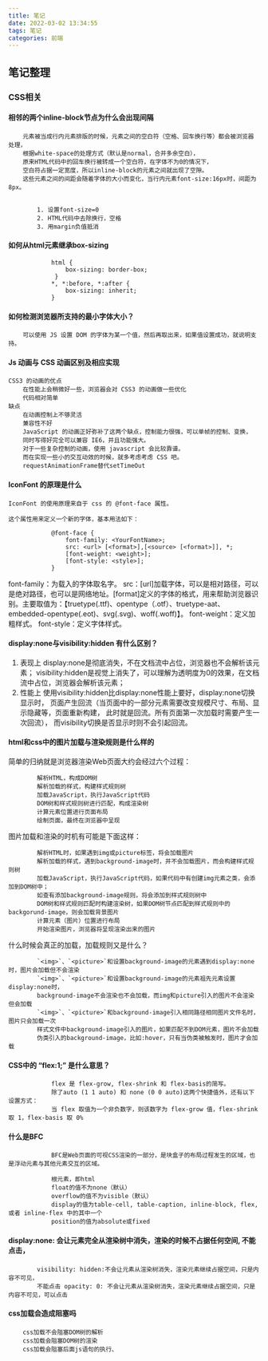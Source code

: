 ```yaml
---
title: 笔记
date: 2022-03-02 13:34:55
tags: 笔记
categories: 前端
---
```


## 笔记整理


### CSS相关

 #### 相邻的两个inline-block节点为什么会出现间隔

        元素被当成行内元素排版的时候，元素之间的空白符（空格、回车换行等）都会被浏览器处理，
        根据white-space的处理方式（默认是normal，合并多余空白），
        原来HTML代码中的回车换行被转成一个空白符，在字体不为0的情况下，
        空白符占据一定宽度，所以inline-block的元素之间就出现了空隙。
        这些元素之间的间距会随着字体的大小而变化，当行内元素font-size:16px时，间距为8px。


            1. 设置font-size=0
            2. HTML代码中去除换行，空格
            3. 用margin负值抵消
        
#### 如何从html元素继承box-sizing
```     
            html {
                box-sizing: border-box;
             }
            *, *:before, *:after {
                box-sizing: inherit;
            } 
```

#### 如何检测浏览器所支持的最小字体大小？
        可以使用 JS 设置 DOM 的字体为某一个值，然后再取出来，如果值设置成功，就说明支持。

#### Js 动画与 CSS 动画区别及相应实现
    CSS3 的动画的优点
        在性能上会稍微好一些，浏览器会对 CSS3 的动画做一些优化
        代码相对简单
    缺点
        在动画控制上不够灵活
        兼容性不好
        JavaScript 的动画正好弥补了这两个缺点，控制能力很强，可以单帧的控制、变换，
        同时写得好完全可以兼容 IE6，并且功能强大。
        对于一些复杂控制的动画，使用 javascript 会比较靠谱。
        而在实现一些小的交互动效的时候，就多考虑考虑 CSS 吧。
        requestAnimationFrame替代setTimeOut

#### IconFont 的原理是什么
    IconFont 的使用原理来自于 css 的 @font-face 属性。

    这个属性用来定义一个新的字体，基本用法如下：
```
            @font-face {
                font-family: <YourFontName>;
                src: <url> [<format>],[<source> [<format>]], *;
                [font-weight: <weight>];
                [font-style: <style>];
            }
```
font-family：为载入的字体取名字。
src：[url]加载字体，可以是相对路径，可以是绝对路径，也可以是网络地址。[format]定义的字体的格式，用来帮助浏览器识别。主要取值为：【truetype(.ttf)、opentype（.otf）、truetype-aat、embedded-opentype(.eot)、svg(.svg)、woff(.woff)】。
font-weight：定义加粗样式。
font-style：定义字体样式。

#### display:none与visibility:hidden 有什么区别？
1. 表现上
            display:none是彻底消失，不在文档流中占位，浏览器也不会解析该元素；
            visibility:hidden是视觉上消失了，可以理解为透明度为0的效果，在文档流中占位，浏览器会解析该元素；
2. 性能上
            使用visibility:hidden比display:none性能上要好，display:none切换显示时，
            页面产生回流（当页面中的一部分元素需要改变规模尺寸、布局、显示隐藏等，页面重新构建，
            此时就是回流。所有页面第一次加载时需要产生一次回流），
            而visibility切换是否显示时则不会引起回流。

#### html和css中的图片加载与渲染规则是什么样的
简单的归纳就是浏览器渲染Web页面大约会经过六个过程：

            解析HTML，构成DOM树
            解析加载的样式，构建样式规则树
            加载JavaScript，执行JavaScript代码
            DOM树和样式规则树进行匹配，构成渲染树
            计算元素位置进行页面布局
            绘制页面，最终在浏览器中呈现

图片加载和渲染的时机有可能是下面这样：

            解析HTML时，如果遇到img或picture标签，将会加载图片
            解析加载的样式，遇到background-image时，并不会加载图片，而会构建样式规则树
            加载JavaScript，执行JavaScript代码，如果代码中有创建img元素之类，会添加到DOM树中；
            如查有添加background-image规则，将会添加到样式规则树中
            DOM树和样式规则匹配时构建渲染树，如果DOM树节点匹配到样式规则中的backgorund-image，则会加载背景图片
            计算元素（图片）位置进行布局
            开始渲染图片，浏览器将呈现渲染出来的图片
            
什么时候会真正的加载，加载规则又是什么？

            `<img>`、`<picture>`和设置background-image的元素遇到display:none时，图片会加载但不会渲染
            `<img>`、`<picture>`和设置background-image的元素祖先元素设置display:none时，
            background-image不会渲染也不会加载，而img和picture引入的图片不会渲染但会加载
            `<img>`、`<picture>`和background-image引入相同路径相同图片文件名时，图片只会加载一次
            样式文件中background-image引入的图片，如果匹配不到DOM元素，图片不会加载
            伪类引入的background-image，比如:hover，只有当伪类被触发时，图片才会加载

#### CSS中的 “flex:1;” 是什么意思？
                flex 是 flex-grow, flex-shrink 和 flex-basis的简写。
                除了auto (1 1 auto) 和 none (0 0 auto)这两个快捷值外，还有以下设置方式：
                当 flex 取值为一个非负数字，则该数字为 flex-grow 值，flex-shrink 取 1，flex-basis 取 0%

#### 什么是BFC
                BFC是Web页面的可视CSS渲染的一部分，是块盒子的布局过程发生的区域，也是浮动元素与其他元素交互的区域。

                根元素，即html
                float的值不为none（默认）
                overflow的值不为visible（默认）
                display的值为table-cell, table-caption, inline-block, flex, 或者 inline-flex 中的其中一个
                position的值为absolute或fixed

#### display:none: 会让元素完全从渲染树中消失，渲染的时候不占据任何空间, 不能点击，
            visibility: hidden:不会让元素从渲染树消失，渲染元素继续占据空间，只是内容不可见，
            不能点击 opacity: 0: 不会让元素从渲染树消失，渲染元素继续占据空间，只是内容不可见，可以点击

#### css加载会造成阻塞吗

        css加载不会阻塞DOM树的解析
        css加载会阻塞DOM树的渲染
        css加载会阻塞后面js语句的执行、

